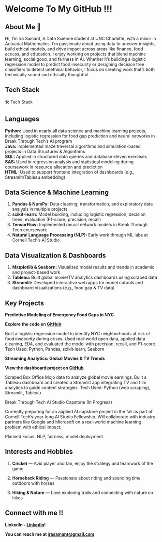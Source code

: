 # Welcome To My GitHub !!!
## About Me 👋

Hi, I’m Ira Samant, A Data Science student at UNC Charlotte, with a minor in Actuarial Mathematics. I’m passionate about using data to uncover insights, build ethical models, and drive impact across areas like finance, food access, and education.
I enjoy working on projects that blend machine learning, social good, and fairness in AI. Whether it’s building a logistic regression model to predict food insecurity or designing decision tree classifiers to detect unethical behavior, I focus on creating work that’s both technically sound and ethically thoughtful.

## Tech Stack
🛠️ Tech Stack
## Languages
**Python:** Used in nearly all data science and machine learning projects, including logistic regression for food gap prediction and neural networks in Break Through Tech’s AI program  
**Java:** Implemented maze traversal algorithms and simulation-based projects in Data Structures & Algorithms  
**SQL:** Applied in structured data queries and database-driven exercises  
**SAS:** Used in regression analysis and statistical modeling during coursework in resource allocation and prediction  
**HTML:** Used to support frontend integration of dashboards (e.g., Streamlit/Tableau embedding)  

## Data Science & Machine Learning
1. **Pandas & NumPy:** Data cleaning, transformation, and exploratory data analysis in multiple projects  
2. **scikit-learn:** Model building, including logistic regression, decision trees, evaluation (F1-score, precision, recall)  
3. **TensorFlow:** Implemented neural network models in Break Through Tech coursework  
4. **Natural Language Processing (NLP):** Early work through ML labs at Cornell Tech’s AI Studio  

## Data Visualization & Dashboards
1. **Matplotlib & Seaborn:** Visualized model results and trends in academic and project-based work  
2. **Tableau:** Built global movie/TV analytics dashboards using scraped data  
3. **Streamlit:** Developed interactive web apps for model outputs and dashboard visualizations (e.g., food gap & TV data)  

## Key Projects 
**Predictive Modeling of Emergency Food Gaps in NYC**

**Explore the code on [GitHub](https://github.com/irasamant21/Food-Gap-Regression)**

Built a logistic regression model to identify NYC neighborhoods at risk of food insecurity during crises. Used real-world open data, applied data cleaning, EDA, and evaluated the model with precision, recall, and F1-score.
Tech Used: Python, Pandas, scikit-learn, Seaborn

**Streaming Analytics: Global Movies & TV Trends**

**View the dashboard project on [GitHub](https://github.com/irasamant21/gdp-dashboard-movie-data)**

Scraped Box Office Mojo data to analyze global movie earnings. Built a Tableau dashboard and created a Streamlit app integrating TV and film analytics to guide content strategies.
Tech Used: Python (web scraping), Streamlit, Tableau

Break Through Tech AI Studio Capstone (In Progress)

Currently preparing for an applied AI capstone project in the fall as part of Cornell Tech’s year-long AI Studio Fellowship. Will collaborate with industry partners like Google and Microsoft on a real-world machine learning problem with ethical impact.

Planned Focus: NLP, fairness, model deployment

## Interests and Hobbies 
1. **Cricket** — Avid player and fan, enjoy the strategy and teamwork of the game

2. **Horseback Riding** — Passionate about riding and spending time outdoors with horses

3. **Hiking & Nature** — Love exploring trails and connecting with nature on hikes

## Connect with me !!
**LinkedIn - [LinkedIn](https://linkedin.com/in/irasamant21)!**

**You can reach me at [irasamant@gmail.com](mailto:irasamant@gmail.com)**


